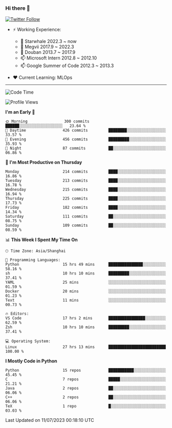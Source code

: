 ### Hi there 👋

[![Twitter Follow](https://img.shields.io/twitter/follow/tianweidut?style=social)](https://twitter.com/tianweidut)

- ⚡ Working Experience:
  - 🔭 Starwhale 2022.3 ~ now
  - 🌱 Megvii 2017.9 ~ 2022.3
  - 🌱 Douban 2013.7 ~ 2017.9
  - 📫 Microsoft Intern 2012.8 ~ 2012.10
  - 📫 Google Summer of Code 2012.3 ~ 2013.3

- ❤️ Current Learning: MLOps

---
<!--START_SECTION:waka-->
![Code Time](http://img.shields.io/badge/Code%20Time-4%2C244%20hrs%2051%20mins-blue)

![Profile Views](http://img.shields.io/badge/Profile%20Views-0-blue)

**I'm an Early 🐤** 

```text
🌞 Morning                300 commits         ██████░░░░░░░░░░░░░░░░░░░   23.64 % 
🌆 Daytime                426 commits         ████████░░░░░░░░░░░░░░░░░   33.57 % 
🌃 Evening                456 commits         █████████░░░░░░░░░░░░░░░░   35.93 % 
🌙 Night                  87 commits          ██░░░░░░░░░░░░░░░░░░░░░░░   06.86 % 
```
📅 **I'm Most Productive on Thursday** 

```text
Monday                   214 commits         ████░░░░░░░░░░░░░░░░░░░░░   16.86 % 
Tuesday                  213 commits         ████░░░░░░░░░░░░░░░░░░░░░   16.78 % 
Wednesday                215 commits         ████░░░░░░░░░░░░░░░░░░░░░   16.94 % 
Thursday                 225 commits         ████░░░░░░░░░░░░░░░░░░░░░   17.73 % 
Friday                   182 commits         ████░░░░░░░░░░░░░░░░░░░░░   14.34 % 
Saturday                 111 commits         ██░░░░░░░░░░░░░░░░░░░░░░░   08.75 % 
Sunday                   109 commits         ██░░░░░░░░░░░░░░░░░░░░░░░   08.59 % 
```


📊 **This Week I Spent My Time On** 

```text
🕑︎ Time Zone: Asia/Shanghai

💬 Programming Languages: 
Python                   15 hrs 49 mins      ███████████████░░░░░░░░░░   58.16 % 
sh                       10 hrs 10 mins      █████████░░░░░░░░░░░░░░░░   37.41 % 
YAML                     25 mins             ░░░░░░░░░░░░░░░░░░░░░░░░░   01.59 % 
Docker                   20 mins             ░░░░░░░░░░░░░░░░░░░░░░░░░   01.23 % 
Text                     11 mins             ░░░░░░░░░░░░░░░░░░░░░░░░░   00.73 % 

🔥 Editors: 
VS Code                  17 hrs 2 mins       ████████████████░░░░░░░░░   62.59 % 
Zsh                      10 hrs 10 mins      █████████░░░░░░░░░░░░░░░░   37.41 % 

💻 Operating System: 
Linux                    27 hrs 13 mins      █████████████████████████   100.00 % 
```

**I Mostly Code in Python** 

```text
Python                   15 repos            ███████████░░░░░░░░░░░░░░   45.45 % 
C                        7 repos             █████░░░░░░░░░░░░░░░░░░░░   21.21 % 
Java                     2 repos             ██░░░░░░░░░░░░░░░░░░░░░░░   06.06 % 
C++                      2 repos             ██░░░░░░░░░░░░░░░░░░░░░░░   06.06 % 
TeX                      1 repo              █░░░░░░░░░░░░░░░░░░░░░░░░   03.03 % 
```




 Last Updated on 11/07/2023 00:18:10 UTC
<!--END_SECTION:waka-->
